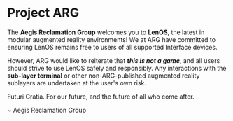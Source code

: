 # Project ARG

The __**Aegis Reclamation Group**__ welcomes you to **LenOS**, the latest in modular augmented reality environments! We at ARG have committed to ensuring LenOS remains free to users of all supported Interface devices.

However, ARG would like to reiterate that __***this is not a game***__, and all users should strive to use LenOS safely and responsibly. Any interactions with the **sub-layer terminal** or other non-ARG-published augmented reality sublayers are undertaken at the user's own risk.

Futuri Gratia. For our future, and the future of all who come after.

 ~ Aegis Reclamation Group
